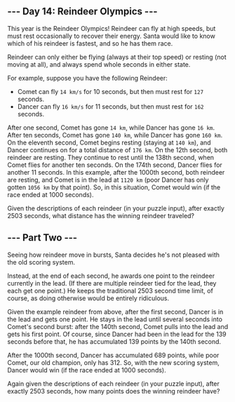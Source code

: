 ## --- Day 14: Reindeer Olympics ---

This year is the Reindeer Olympics! Reindeer can fly at high speeds, but must rest occasionally to recover their energy. Santa would like to know which of his reindeer is fastest, and so he has them race.

Reindeer can only either be flying (always at their top speed) or resting (not
moving at all), and always spend whole seconds in either state.

For example, suppose you have the following Reindeer:

- Comet can fly `14 km/s` for 10 seconds, but then must rest for `127` seconds.
- Dancer can fly `16 km/s` for 11 seconds, but then must rest for `162` seconds.

After one second, Comet has gone `14 km`, while Dancer has gone `16 km`. After ten seconds, Comet has gone `140 km`, while Dancer has gone `160 km`. On the eleventh second, Comet begins resting (staying at `140 km`), and Dancer continues on for a total distance of `176 km`. On the 12th second, both reindeer are resting. They continue to rest until the 138th second, when Comet flies for another ten seconds. On the 174th second, Dancer flies for another 11 seconds.
In this example, after the 1000th second, both reindeer are resting, and Comet is in the lead at `1120 km` (poor Dancer has only gotten `1056 km` by that point). So, in this situation, Comet would win (if the race ended at 1000 seconds).

Given the descriptions of each reindeer (in your puzzle input), after exactly 2503 seconds, what distance has the winning reindeer traveled?


## --- Part Two ---

Seeing how reindeer move in bursts, Santa decides he's not pleased with the old scoring system.

Instead, at the end of each second, he awards one point to the reindeer currently in the lead. (If there are multiple reindeer tied for the lead, they each get one point.) He keeps the traditional 2503 second time limit, of course, as doing otherwise would be entirely ridiculous.

Given the example reindeer from above, after the first second, Dancer is in the lead and gets one point. He stays in the lead until several seconds into Comet's second burst: after the 140th second, Comet pulls into the lead and gets his first point. Of course, since Dancer had been in the lead for the 139 seconds before that, he has accumulated 139 points by the 140th second.

After the 1000th second, Dancer has accumulated 689 points, while poor Comet, our old champion, only has 312. So, with the new scoring system, Dancer would win (if the race ended at 1000 seconds).

Again given the descriptions of each reindeer (in your puzzle input), after exactly 2503 seconds, how many points does the winning reindeer have?


